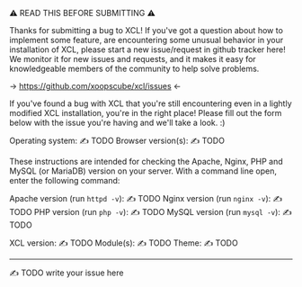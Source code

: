 
⚠️  READ THIS BEFORE SUBMITTING ⚠️

Thanks for submitting a bug to XCL! If you've got a question about how to implement some feature, are encountering some unusual behavior in your installation of XCL, please start a new issue/request in github tracker here! We monitor it for new issues and requests, and it makes it easy for knowledgeable members of the community to help solve problems.

-> https://github.com/xoopscube/xcl/issues <-

If you've found a bug with XCL that you're still encountering even in a lightly modified XCL installation, you're in the right place! Please fill out the form below with the issue you're having and we'll take a look. :)

Operating system: ✍️ TODO
Browser version(s): ✍️ TODO

These instructions are intended for checking the Apache, Nginx, PHP and MySQL (or MariaDB) version on your server.
With a command line open, enter the following command:

Apache version (run `httpd -v`):  ✍️ TODO
Nginx version (run `nginx -v`):  ✍️ TODO
PHP version (run `php -v`):  ✍️ TODO
MySQL version (run `mysql -v`):  ✍️ TODO

XCL version:  ✍️ TODO
Module(s):  ✍️ TODO
Theme:  ✍️ TODO

---

✍️ TODO write your issue here

